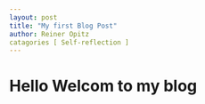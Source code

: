 ```yaml
---
layout: post
title: "My first Blog Post"
author: Reiner Opitz
catagories [ Self-reflection ]
---
```



# Hello Welcom to my blog



